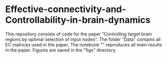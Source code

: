 # Effective-connectivity-and-Controllability-in-brain-dynamics
This repository consists of code for the paper "Controlling target brain regions by optimal selection of input
nodes".
The folder "Data" contains all EC matrices used in the paper,
The notebook "" reproduces all main results in the paper. Figures are saved in the "figs" directory.
